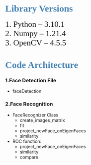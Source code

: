 

# <span style="font-size:30px;color:SteelBlue;font-family: Times New Roman; list-style-type: upper-roman; "> Library Versions </span>

<li style="font-size:26px;font-family: Times New Roman; list-style-type: decimal;; "> Python – 3.10.1 </li>

<li style="font-size:26px;font-family: Times New Roman; list-style-type: decimal;; "> Numpy – 1.21.4 </li>

<li style="font-size:26px;font-family: Times New Roman; list-style-type: decimal;; "> OpenCV – 4.5.5 </li>
 

# <span style="font-size:30px;color:SteelBlue;font-family: Times New Roman; list-style-type: upper-roman; ">Code Architecture </span>

### 1.Face Detection File
  * faceDetection


### 2.Face Recognition
  * FaceRecognizer Class
     * create_images_matrix
     * fit
     * project_newFace_onEigenFaces
     * similarity
  * ROC function:
     * project_newFace_onEigenFaces 
     * similarity 
     * compare
 




